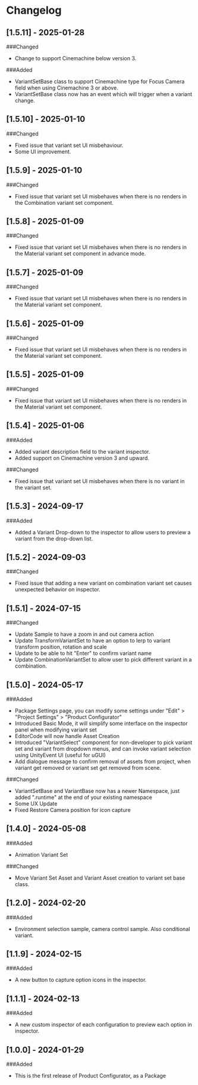 # Changelog
## [1.5.11] - 2025-01-28
###Changed
- Change to support Cinemachine below version 3.

###Added
- VariantSetBase class to support Cinemachine type for Focus Camera field when using Cinemachine 3 or above.
- VariantSetBase class now has an event which will trigger when a variant change.

## [1.5.10] - 2025-01-10
###Changed
- Fixed issue that variant set UI misbehaviour.
- Some UI improvement.

## [1.5.9] - 2025-01-10
###Changed
- Fixed issue that variant set UI misbehaves when there is no renders in the Combination variant set component.

## [1.5.8] - 2025-01-09
###Changed
- Fixed issue that variant set UI misbehaves when there is no renders in the Material variant set component in advance mode.

## [1.5.7] - 2025-01-09
###Changed
- Fixed issue that variant set UI misbehaves when there is no renders in the Material variant set component.

## [1.5.6] - 2025-01-09
###Changed
- Fixed issue that variant set UI misbehaves when there is no renders in the Material variant set component.

## [1.5.5] - 2025-01-09
###Changed
- Fixed issue that variant set UI misbehaves when there is no renders in the Material variant set component.


## [1.5.4] - 2025-01-06
###Added
- Added variant description field to the variant inspector.
- Added support on Cinemachine version 3 and upward.

###Changed
- Fixed issue that variant set UI misbehaves when there is no variant in the variant set.

## [1.5.3] - 2024-09-17
###Added
- Added a Variant Drop-down to the inspector to allow users to preview a variant from the drop-down list.

## [1.5.2] - 2024-09-03
###Changed
- Fixed issue that adding a new variant on combination variant set causes unexpected behavior on inspector.


## [1.5.1] - 2024-07-15
###Changed
- Update Sample to have a zoom in and out camera action
- Update TransformVariantSet to have an option to lerp to variant transform position, rotation and scale
- Update to be able to hit "Enter" to confirm variant name
- Update CombinationVariantSet to allow user to pick different variant in a combination.


## [1.5.0] - 2024-05-17
###Added
- Package Settings page, you can modify some settings under "Edit" > "Project Settings" > "Product Configurator"
- Introduced Basic Mode, it will simplify some interface on the inspector panel when modifying variant set
- EditorCode will now handle Asset Creation
- Introduced "VariantSelect" component for non-developer to pick variant set and variant from dropdown menus, and can invoke variant selection using UnityEvent UI (useful for uGUI)
- Add dialogue message to confirm removal of assets from project, when variant get removed or variant set get removed from scene.

###Changed
- VariantSetBase and VariantBase now has a newer Namespace, just added ".runtime" at the end of your existing namespace
- Some UX Update
- Fixed Restore Camera position for icon capture

## [1.4.0] - 2024-05-08
###Added
- Animation Variant Set

###Changed
- Move Variant Set Asset and Variant Asset creation to variant set base class.

## [1.2.0] - 2024-02-20
###Added
- Environment selection sample, camera control sample. Also conditional variant.

## [1.1.9] - 2024-02-15
###Added
- A new button to capture option icons in the inspector.

## [1.1.1] - 2024-02-13
###Added
- A new custom inspector of each configuration to preview each option in inspector.

## [1.0.0] - 2024-01-29
###Added
- This is the first release of Product Configurator, as a Package
